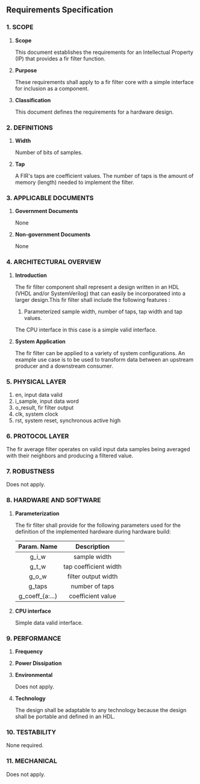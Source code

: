 
## Requirements Specification


### 1. SCOPE

1. **Scope**

   This document establishes the requirements for an Intellectual Property (IP) that provides a fir filter function.
1. **Purpose**
 
   These requirements shall apply to a fir filter core with a simple interface for inclusion as a component.
1. **Classification**
    
   This document defines the requirements for a hardware design.


### 2. DEFINITIONS

1. **Width**

   Number of bits of samples.
2. **Tap**
   
   A FIR's taps are coefficient values. The number of taps is the amount of memory (length) needed to implement the filter.

### 3. APPLICABLE DOCUMENTS 

1. **Government Documents**

   None
1. **Non-government Documents**

   None


### 4. ARCHITECTURAL OVERVIEW

1. **Introduction**

   The fir filter component shall represent a design written in an HDL (VHDL and/or SystemVerilog) that can easily be incorporateed into a larger design.This fir filter shall include the following features : 
     1. Parameterized sample width, number of taps, tap width and tap values.

   The CPU interface in this case is a simple valid interface.

1. **System Application**
   
    The fir filter can be applied to a variety of system configurations. An example use case is to be used to transform data between an upstream producer and a downstream consumer.

### 5. PHYSICAL LAYER

1. en, input data valid
6. i_sample, input data word
7. o_result, fir filter output
7. clk, system clock
8. rst, system reset, synchronous active high

### 6. PROTOCOL LAYER

The fir average filter operates on valid input data samples being averaged with their neighbors and producing a filtered value.

### 7. ROBUSTNESS

Does not apply.

### 8. HARDWARE AND SOFTWARE

1. **Parameterization**

   The fir filter shall provide for the following parameters used for the definition of the implemented hardware during hardware build:

   | Param. Name | Description |
   | :------: | :------: |
   | g_i_w | sample width |
   | g_t_w | tap coefficient width |
   | g_o_w | filter output width |
   | g_taps | number of taps |
   | g_coeff_{a:...}  | coefficient value | 

1. **CPU interface**

   Simple data valid interface.

### 9. PERFORMANCE

1. **Frequency**
1. **Power Dissipation**
1. **Environmental**
 
   Does not apply.
1. **Technology**

   The design shall be adaptable to any technology because the design shall be portable and defined in an HDL.

### 10. TESTABILITY
None required.

### 11. MECHANICAL
Does not apply.
